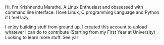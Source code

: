 Hi, I'm Krishnendu Marathe.
A Linux Enthusiast and obssessed with command line interface.
I love Linux, C programming Language and Python if I feel lazy.

I enjoy building stuff from ground up. I created this account to upload whatever I can do to contribute (Starting from my First Year at University)
Looking to learn more stuff.
See ya!
